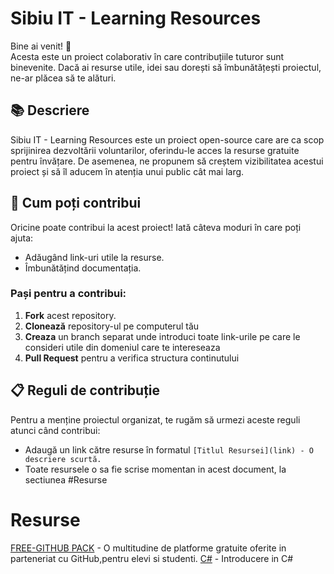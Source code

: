 # Sibiu IT - Learning Resources

Bine ai venit! 🎉 <br>
Acesta este un proiect colaborativ în care contribuțiile tuturor sunt binevenite. Dacă ai resurse utile, idei sau dorești să îmbunătățești proiectul, ne-ar plăcea să te alături.
## 📚 Descriere

Sibiu IT - Learning Resources este un proiect open-source care are ca scop sprijinirea dezvoltării voluntarilor, oferindu-le acces la resurse gratuite pentru învățare. De asemenea, ne propunem să creștem vizibilitatea acestui proiect și să îl aducem în atenția unui public cât mai larg.

## 🚀 Cum poți contribui
Oricine poate contribui la acest proiect! Iată câteva moduri în care poți ajuta:
- Adăugând link-uri utile la resurse.
- Îmbunătățind documentația.

### Pași pentru a contribui:
1. **Fork** acest repository.
2. **Clonează** repository-ul pe computerul tău
3. **Creaza** un branch separat unde introduci toate link-urile pe care le consideri utile din domeniul care te intereseaza
4. **Pull Request** pentru a verifica structura continutului

## 📋 Reguli de contribuție

Pentru a menține proiectul organizat, te rugăm să urmezi aceste reguli atunci când contribui:
- Adaugă un link către resurse în formatul ``` [Titlul Resursei](link) - O descriere scurtă. ```
- Toate resursele o sa fie scrise momentan in acest document, la sectiunea #Resurse


# Resurse

[FREE-GITHUB PACK](https://education.github.com/pack) - O multitudine de platforme gratuite oferite in parteneriat cu GitHub,pentru elevi si studenti.
[C#](https://www.w3schools.com/cs/index.php) - Introducere in C#
